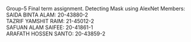Group-5 Final term assignment. Detecting Mask using AlexNet
Members:
SAIDA BINTA ALAM: 20-43880-2  
TAZRIF YAMSHIT RAIM: 21-45012-2  
SAFUAN ALAM SAIFEE: 20-41861-1  
ARAFATH HOSSEN SANTO: 20-43859-2


